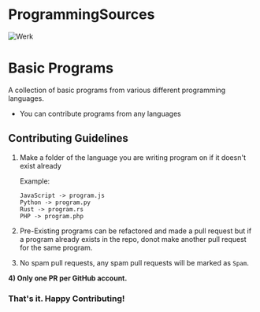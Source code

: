 # ProgrammingSources

<!-- image tag for thumbnail -->
<img src="https://werk.noditt.tech/wp-content/uploads/2022/10/Frame-.webp" alt="Werk"/>

# Basic Programs

A collection of basic programs from various different programming languages.

- You can contribute programs from any languages

## Contributing Guidelines

1.  Make a folder of the language you are writing program on if it doesn't exist already

    Example:

    ```
    JavaScript -> program.js
    Python -> program.py
    Rust -> program.rs
    PHP -> program.php
    ```

2.  Pre-Existing programs can be refactored and made a pull request but if a program already exists in the repo, donot make another pull request for the same program.
3.  No spam pull requests, any spam pull requests will be marked as `Spam`.

**4) Only one PR per GitHub account.**

### That's it. Happy Contributing!
